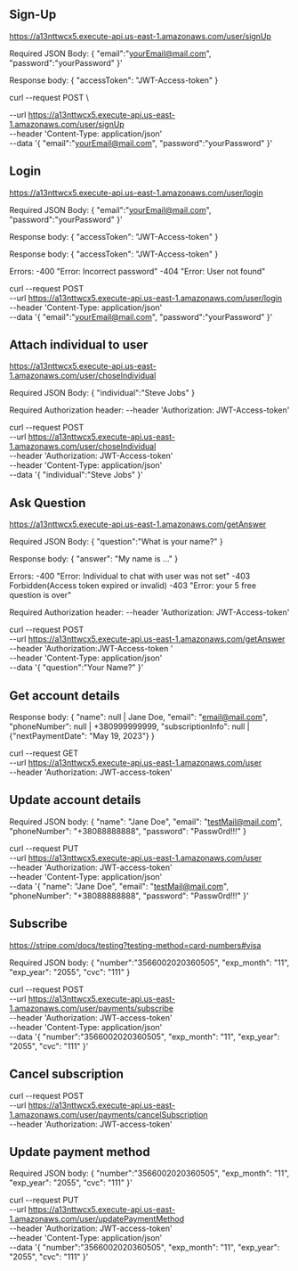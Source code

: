 ## Sign-Up

https://a13nttwcx5.execute-api.us-east-1.amazonaws.com/user/signUp

Required JSON Body:
{
"email":"yourEmail@mail.com",
"password":"yourPassword"
}'

Response body:
{
"accessToken": "JWT-Access-token"
}

curl --request POST \

--url https://a13nttwcx5.execute-api.us-east-1.amazonaws.com/user/signUp \
--header 'Content-Type: application/json' \
--data '{
"email":"yourEmail@mail.com",
"password":"yourPassword"
}'

## Login

https://a13nttwcx5.execute-api.us-east-1.amazonaws.com/user/login

Required JSON Body:
{
"email":"yourEmail@mail.com",
"password":"yourPassword"
}'

Response body:
{
"accessToken": "JWT-Access-token"
}

Response body:
{
"accessToken": "JWT-Access-token"
}

Errors:
-400 "Error: Incorrect password"
-404 "Error: User not found"

curl --request POST \
 --url https://a13nttwcx5.execute-api.us-east-1.amazonaws.com/user/login \
 --header 'Content-Type: application/json' \
 --data '{
"email":"yourEmail@mail.com",
"password":"yourPassword"
}'

## Attach individual to user

https://a13nttwcx5.execute-api.us-east-1.amazonaws.com/user/choseIndividual

Required JSON Body:
{
"individual":"Steve Jobs"
}

Required Authorization header:
--header 'Authorization: JWT-Access-token'

curl --request POST \
 --url https://a13nttwcx5.execute-api.us-east-1.amazonaws.com/user/choseIndividual \
 --header 'Authorization: JWT-Access-token' \
 --header 'Content-Type: application/json' \
 --data '{
"individual":"Steve Jobs"
}'

## Ask Question

https://a13nttwcx5.execute-api.us-east-1.amazonaws.com/getAnswer

Required JSON Body:
{
"question":"What is your name?"
}

Response body:
{
"answer": "My name is ..."
}

Errors:
-400 "Error: Individual to chat with user was not set"
-403 Forbidden(Access token expired or invalid)
-403 "Error: your 5 free question is over"

Required Authorization header:
--header 'Authorization: JWT-Access-token'

curl --request POST \
 --url https://a13nttwcx5.execute-api.us-east-1.amazonaws.com/getAnswer \
 --header 'Authorization:JWT-Access-token ' \
 --header 'Content-Type: application/json' \
 --data '{
"question":"Your Name?"
}'

## Get account details

Response body:
{
"name": null | Jane Doe,
"email": "email@mail.com",
"phoneNumber": null | +380999999999,
"subscriptionInfo": null | {"nextPaymentDate": "May 19, 2023"}
}

curl --request GET \
 --url https://a13nttwcx5.execute-api.us-east-1.amazonaws.com/user \
 --header 'Authorization: JWT-access-token'

## Update account details

Required JSON body:
{
"name": "Jane Doe",
"email": "testMail@mail.com",
"phoneNumber": "+38088888888",
"password": "Passw0rd!!!"
}

curl --request PUT \
 --url https://a13nttwcx5.execute-api.us-east-1.amazonaws.com/user \
 --header 'Authorization: JWT-access-token' \
 --header 'Content-Type: application/json' \
 --data '{
"name": "Jane Doe",
"email": "testMail@mail.com",
"phoneNumber": "+38088888888",
"password": "Passw0rd!!!"
}'

## Subscribe

https://stripe.com/docs/testing?testing-method=card-numbers#visa

Required JSON body:
{
"number":"3566002020360505",
"exp_month": "11",
"exp_year": "2055",
"cvc": "111"
}

curl --request POST \
 --url https://a13nttwcx5.execute-api.us-east-1.amazonaws.com/user/payments/subscribe \
 --header 'Authorization: JWT-access-token' \
 --header 'Content-Type: application/json' \
 --data '{
"number":"3566002020360505",
"exp_month": "11",
"exp_year": "2055",
"cvc": "111"
}'

## Cancel subscription

curl --request POST \
 --url https://a13nttwcx5.execute-api.us-east-1.amazonaws.com/user/payments/cancelSubscription \
 --header 'Authorization: JWT-access-token'

## Update payment method

Required JSON body:
{
"number":"3566002020360505",
"exp_month": "11",
"exp_year": "2055",
"cvc": "111"
}'

curl --request PUT \
 --url https://a13nttwcx5.execute-api.us-east-1.amazonaws.com/user/updatePaymentMethod \
 --header 'Authorization: JWT-access-token' \
 --header 'Content-Type: application/json' \
 --data '{
"number":"3566002020360505",
"exp_month": "11",
"exp_year": "2055",
"cvc": "111"
}'
